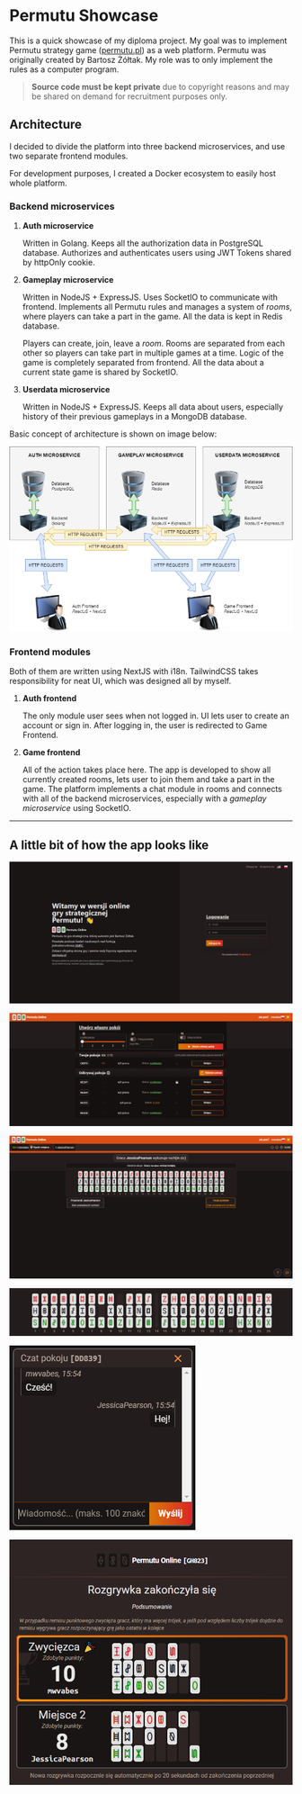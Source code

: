 # Permutu Showcase

This is a quick showcase of my diploma project. My goal was to implement Permutu strategy game ([permutu.pl](http://permutu.pl/)) as a web platform. Permutu was originally created by Bartosz Żółtak. My role was to only implement the rules as a computer program.

> **Source code must be kept private** due to copyright reasons and may be shared on demand for recruitment purposes only.

## Architecture

I decided to divide the platform into three backend microservices, and use two separate frontend modules.

For development purposes, I created a Docker ecosystem to easily host whole platform.

### Backend microservices

1. **Auth microservice**

   Written in Golang. Keeps all the authorization data in PostgreSQL database. Authorizes and authenticates users using JWT Tokens shared by httpOnly cookie.

2. **Gameplay microservice**

   Written in NodeJS + ExpressJS. Uses SocketIO to communicate with frontend. Implements all Permutu rules and manages a system of _rooms_, where players can take a part in the game. All the data is kept in Redis database.

   Players can create, join, leave a _room_. Rooms are separated from each other so players can take part in multiple games at a time. Logic of the game is completely separated from frontend. All the data about a current state game is shared by SocketIO.

3. **Userdata microservice**

   Written in NodeJS + ExpressJS. Keeps all data about users, especially history of their previous gameplays in a MongoDB database.

Basic concept of architecture is shown on image below:

![Architecture](https://github.com/mwvabes/permutu-showcase/blob/main/img/architecture.png?raw=true)

### Frontend modules

Both of them are written using NextJS with i18n. TailwindCSS takes responsibility for neat UI, which was designed all by myself.

1. **Auth frontend**

   The only module user sees when not logged in. UI lets user to create an account or sign in. After logging in, the user is redirected to Game Frontend.

2. **Game frontend**

   All of the action takes place here. The app is developed to show all currently created rooms, lets user to join them and take a part in the game. The platform implements a chat module in rooms and connects with all of the backend microservices, especially with a _gameplay microservice_ using SocketIO.

---

## A little bit of how the app looks like

![](https://github.com/mwvabes/permutu-showcase/blob/main/img/front-1.png?raw=true)

![](https://github.com/mwvabes/permutu-showcase/blob/main/img/front-2.png?raw=true)

![](https://github.com/mwvabes/permutu-showcase/blob/main/img/front-3.png?raw=true)

![](https://github.com/mwvabes/permutu-showcase/blob/main/img/front-4.png?raw=true)

![](https://github.com/mwvabes/permutu-showcase/blob/main/img/front-5.png?raw=true)

![](https://github.com/mwvabes/permutu-showcase/blob/main/img/front-6.png?raw=true)
